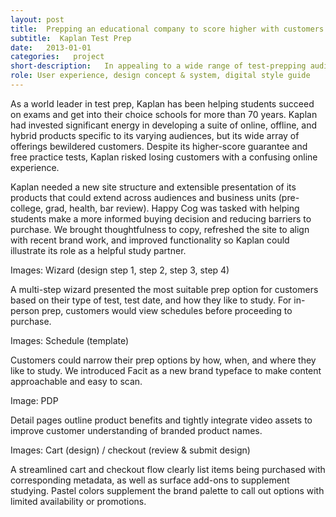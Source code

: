 ```yaml
---
layout: post
title:  Prepping an educational company to score higher with customers
subtitle:  Kaplan Test Prep
date:   2013-01-01
categories:   project
short-description:   In appealing to a wide range of test-prepping audiences, Kaplan Test Prep had developed a complex series of product offerings. Its website needed to better guide customers to understand its products, find the right prep for them, and proceed effortlessly through an online checkout process.
role: User experience, design concept & system, digital style guide
---
```


As a world leader in test prep, Kaplan has been helping students succeed on exams and get into their choice schools for more than 70 years. Kaplan had invested significant energy in developing a suite of online, offline, and hybrid products specific to its varying audiences, but its wide array of offerings bewildered customers. Despite its higher-score guarantee and free practice tests, Kaplan risked losing customers with a confusing online experience.

Kaplan needed a new site structure and extensible presentation of its products that could extend across audiences and business units (pre-college, grad, health, bar review). Happy Cog was tasked with helping students make a more informed buying decision and reducing barriers to purchase. We brought thoughtfulness to copy, refreshed the site to align with recent brand work, and improved functionality so Kaplan could illustrate its role as a helpful study partner.

Images: Wizard (design step 1, step 2, step 3, step 4)

<p class="caption">A multi-step wizard presented the most suitable prep option for customers based on their type of test, test date, and how they like to study. For in-person prep, customers would view schedules before proceeding to purchase.<p>

Images: Schedule (template)

<p class="caption">Customers could narrow their prep options by how, when, and where they like to study. We introduced Facit as a new brand typeface to make content approachable and easy to scan.</p>

Image: PDP

<p class="caption">Detail pages outline product benefits and tightly integrate video assets to improve customer understanding of branded product names.</p>

Images: Cart (design) / checkout (review & submit design)

<p class="caption">A streamlined cart and checkout flow clearly list items being purchased with corresponding metadata, as well as surface add-ons to supplement studying. Pastel colors supplement the brand palette to call out options with limited availability or promotions.</p>
